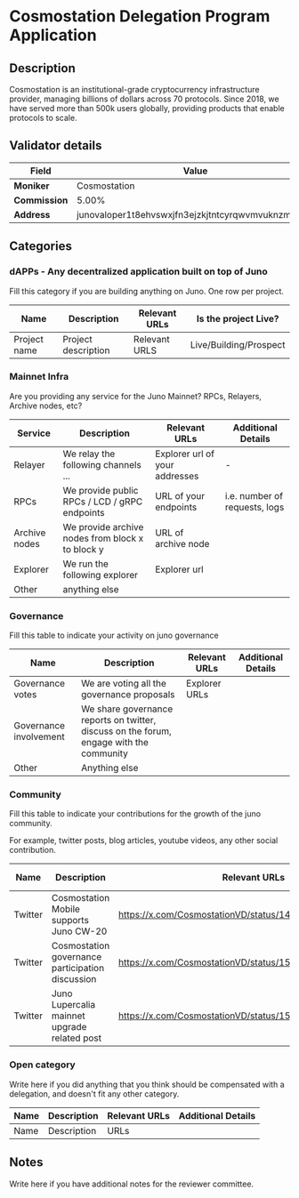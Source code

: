# Cosmostation Delegation Program Application

## Description

Cosmostation is an institutional-grade cryptocurrency infrastructure provider, managing billions of dollars across 70 protocols. Since 2018, we have served more than 500k users globally, providing products that enable protocols to scale.

## Validator details

| Field          | Value                   |
| -------------- | ----------------------- |
| **Moniker**    | Cosmostation            |
| **Commission** | 5.00% |
| **Address**    | junovaloper1t8ehvswxjfn3ejzkjtntcyrqwvmvuknzmvtaaa         |

## Categories

### dAPPs - Any decentralized application built on top of Juno

Fill this category if you are building anything on Juno. One row per project.

| Name         | Description         | Relevant URLs | Is the project Live?   |
| ------------ | ------------------- | ------------- | ---------------------- |
| Project name | Project description | Relevant URLS | Live/Building/Prospect |

### Mainnet Infra

Are you providing any service for the Juno Mainnet? RPCs, Relayers, Archive nodes, etc?

| Service       | Description                                      | Relevant URLs                  | Additional Details            |
| ------------- | ------------------------------------------------ | ------------------------------ | ----------------------------- |
| Relayer       | We relay the following channels ...              | Explorer url of your addresses | -                             |
| RPCs          | We provide public RPCs / LCD / gRPC endpoints    | URL of your endpoints          | i.e. number of requests, logs |
| Archive nodes | We provide archive nodes from block x to block y | URL of archive node            |                               |
| Explorer      | We run the following explorer                    | Explorer url                   |                               |
| Other         | anything else                                    |                                |                               |


### Governance

Fill this table to indicate your activity on juno governance

| Name                   | Description                                                                             | Relevant URLs | Additional Details |
| ---------------------- | --------------------------------------------------------------------------------------- | ------------- | ------------------ |
| Governance votes       | We are voting all the governance proposals                                              | Explorer URLs |                    |
| Governance involvement | We share governance reports on twitter, discuss on the forum, engage with the community |               |                    |
| Other                  | Anything else                                                                           |               |                    |

### Community

Fill this table to indicate your contributions for the growth of the juno community.

For example, twitter posts, blog articles, youtube videos, any other social contribution.

| Name        | Description | Relevant URLs | Additional Details |
| ----------- | ----------- | ------------- | ------------------ |
| Twitter | Cosmostation Mobile supports Juno CW-20 | https://x.com/CosmostationVD/status/1491046488327483393          |                    |
| Twitter | Cosmostation governance participation discussion | https://x.com/CosmostationVD/status/1503589432896946178          |                    |
| Twitter | Juno Lupercalia mainnet upgrade related post | https://x.com/CosmostationVD/status/1512271333216120835          |                    |

### Open category

Write here if you did anything that you think should be compensated with a delegation, and doesn't fit any other category.

| Name | Description | Relevant URLs | Additional Details |
| ---- | ----------- | ------------- | ------------------ |
| Name | Description | URLs          |                    |

## Notes

Write here if you have additional notes for the reviewer committee.
